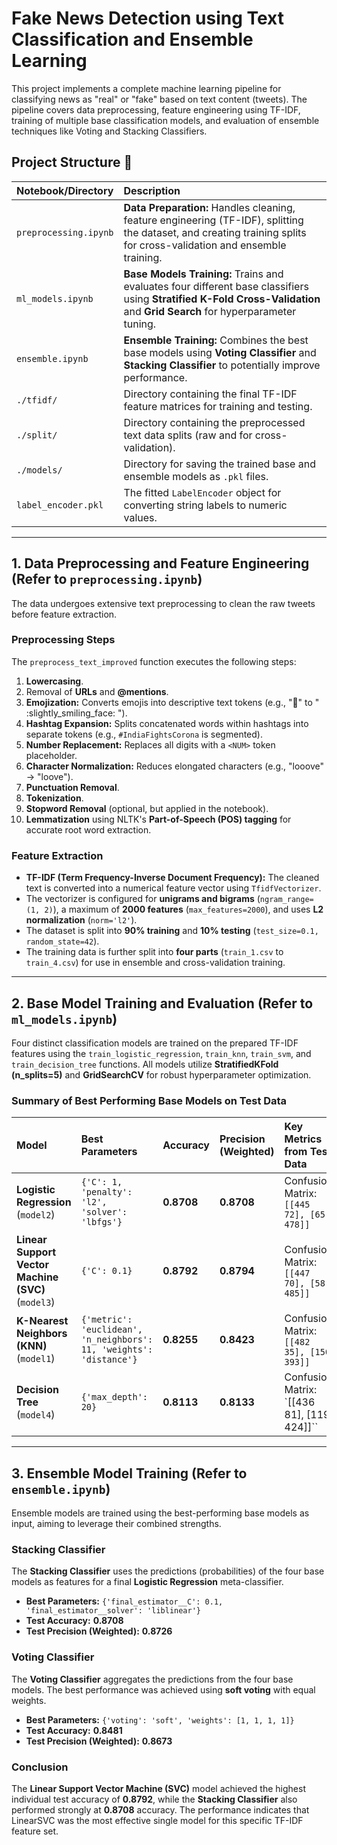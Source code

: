 # Fake News Detection using Text Classification and Ensemble Learning

This project implements a complete machine learning pipeline for classifying news as "real" or "fake" based on text content (tweets). The pipeline covers data preprocessing, feature engineering using TF-IDF, training of multiple base classification models, and evaluation of ensemble techniques like Voting and Stacking Classifiers.

## Project Structure 📁

| Notebook/Directory | Description |
| :--- | :--- |
| `preprocessing.ipynb` | **Data Preparation:** Handles cleaning, feature engineering (TF-IDF), splitting the dataset, and creating training splits for cross-validation and ensemble training. |
| `ml_models.ipynb` | **Base Models Training:** Trains and evaluates four different base classifiers using **Stratified K-Fold Cross-Validation** and **Grid Search** for hyperparameter tuning. |
| `ensemble.ipynb` | **Ensemble Training:** Combines the best base models using **Voting Classifier** and **Stacking Classifier** to potentially improve performance. |
| `./tfidf/` | Directory containing the final TF-IDF feature matrices for training and testing. |
| `./split/` | Directory containing the preprocessed text data splits (raw and for cross-validation). |
| `./models/` | Directory for saving the trained base and ensemble models as `.pkl` files. |
| `label_encoder.pkl` | The fitted `LabelEncoder` object for converting string labels to numeric values. |

---

## 1. Data Preprocessing and Feature Engineering (Refer to `preprocessing.ipynb`)

The data undergoes extensive text preprocessing to clean the raw tweets before feature extraction.

### Preprocessing Steps

The `preprocess_text_improved` function executes the following steps:
1.  **Lowercasing**.
2.  Removal of **URLs** and **@mentions**.
3.  **Emojization:** Converts emojis into descriptive text tokens (e.g., "🙂" to " :slightly\_smiling\_face: ").
4.  **Hashtag Expansion:** Splits concatenated words within hashtags into separate tokens (e.g., `#IndiaFightsCorona` is segmented).
5.  **Number Replacement:** Replaces all digits with a `<NUM>` token placeholder.
6.  **Character Normalization:** Reduces elongated characters (e.g., "looove" $\rightarrow$ "loove").
7.  **Punctuation Removal**.
8.  **Tokenization**.
9.  **Stopword Removal** (optional, but applied in the notebook).
10. **Lemmatization** using NLTK's **Part-of-Speech (POS) tagging** for accurate root word extraction.

### Feature Extraction

* **TF-IDF (Term Frequency-Inverse Document Frequency):** The cleaned text is converted into a numerical feature vector using `TfidfVectorizer`.
* The vectorizer is configured for **unigrams and bigrams** (`ngram_range=(1, 2)`), a maximum of **2000 features** (`max_features=2000`), and uses **L2 normalization** (`norm='l2'`).
* The dataset is split into **90% training** and **10% testing** (`test_size=0.1, random_state=42`).
* The training data is further split into **four parts** (`train_1.csv` to `train_4.csv`) for use in ensemble and cross-validation training.

---

## 2. Base Model Training and Evaluation (Refer to `ml_models.ipynb`)

Four distinct classification models are trained on the prepared TF-IDF features using the `train_logistic_regression`, `train_knn`, `train_svm`, and `train_decision_tree` functions. All models utilize **StratifiedKFold (n\_splits=5)** and **GridSearchCV** for robust hyperparameter optimization.

### Summary of Best Performing Base Models on Test Data

| Model | Best Parameters | Accuracy | Precision (Weighted) | Key Metrics from Test Data |
| :--- | :--- | :--- | :--- | :--- |
| **Logistic Regression** (`model2`) | `{'C': 1, 'penalty': 'l2', 'solver': 'lbfgs'}` | **0.8708** | **0.8708** | Confusion Matrix: `[[445 72], [65 478]]` |
| **Linear Support Vector Machine (SVC)** (`model3`) | `{'C': 0.1}` | **0.8792** | **0.8794** | Confusion Matrix: `[[447 70], [58 485]]` |
| **K-Nearest Neighbors (KNN)** (`model1`) | `{'metric': 'euclidean', 'n_neighbors': 11, 'weights': 'distance'}` | **0.8255** | **0.8423** | Confusion Matrix: `[[482 35], [150 393]]` |
| **Decision Tree** (`model4`) | `{'max_depth': 20}` | **0.8113** | **0.8133** | Confusion Matrix: `[[436 81], [119 424]]`` |

---

## 3. Ensemble Model Training (Refer to `ensemble.ipynb`)

Ensemble models are trained using the best-performing base models as input, aiming to leverage their combined strengths.

### Stacking Classifier

The **Stacking Classifier** uses the predictions (probabilities) of the four base models as features for a final **Logistic Regression** meta-classifier.

* **Best Parameters:** `{'final_estimator__C': 0.1, 'final_estimator__solver': 'liblinear'}`
* **Test Accuracy:** **0.8708**
* **Test Precision (Weighted):** **0.8726**

### Voting Classifier

The **Voting Classifier** aggregates the predictions from the four base models. The best performance was achieved using **soft voting** with equal weights.

* **Best Parameters:** `{'voting': 'soft', 'weights': [1, 1, 1, 1]}`
* **Test Accuracy:** **0.8481**
* **Test Precision (Weighted):** **0.8673**

### Conclusion

The **Linear Support Vector Machine (SVC)** model achieved the highest individual test accuracy of **0.8792**, while the **Stacking Classifier** also performed strongly at **0.8708** accuracy. The performance indicates that LinearSVC was the most effective single model for this specific TF-IDF feature set.
